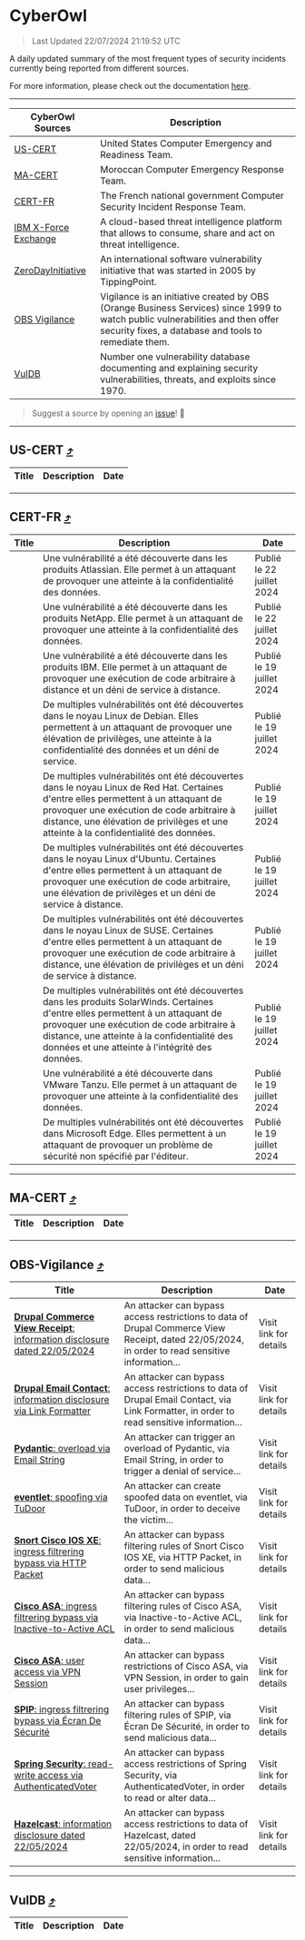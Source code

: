 
 <div id='top'></div>

# CyberOwl

 > Last Updated 22/07/2024 21:19:52 UTC
 
 A daily updated summary of the most frequent types of security incidents currently being reported from different sources.
 
 For more information, please check out the documentation [here](./docs/README.md).
 
 ---
 |CyberOwl Sources|Description|
 |---|---|
 |[US-CERT](#us-cert-arrow_heading_up)|United States Computer Emergency and Readiness Team.|
 |[MA-CERT](#ma-cert-arrow_heading_up)|Moroccan Computer Emergency Response Team.|
 |[CERT-FR](#cert-fr-arrow_heading_up)|The French national government Computer Security Incident Response Team.|
 |[IBM X-Force Exchange](#ibmcloud-arrow_heading_up)|A cloud-based threat intelligence platform that allows to consume, share and act on threat intelligence.|
 |[ZeroDayInitiative](#zerodayinitiative-arrow_heading_up)|An international software vulnerability initiative that was started in 2005 by TippingPoint.|
 |[OBS Vigilance](#obs-vigilance-arrow_heading_up)|Vigilance is an initiative created by OBS (Orange Business Services) since 1999 to watch public vulnerabilities and then offer security fixes, a database and tools to remediate them.|
 |[VulDB](#vuldb-arrow_heading_up)|Number one vulnerability database documenting and explaining security vulnerabilities, threats, and exploits since 1970.|
 
 > Suggest a source by opening an [issue](https://github.com/karimhabush/cyberowl/issues)! :raised_hands:
 ---

## US-CERT [:arrow_heading_up:](#cyberowl)

 |Title|Description|Date|
 |---|---|---|
 
 ---

## CERT-FR [:arrow_heading_up:](#cyberowl)

 |Title|Description|Date|
 |---|---|---|
 |[](https://www.cert.ssi.gouv.fr/avis/CERTFR-2024-AVI-0616/)|Une vulnérabilité a été découverte dans les produits Atlassian. Elle permet à un attaquant de provoquer une atteinte à la confidentialité des données.|Publié le 22 juillet 2024|
 |[](https://www.cert.ssi.gouv.fr/avis/CERTFR-2024-AVI-0615/)|Une vulnérabilité a été découverte dans les produits NetApp. Elle permet à un attaquant de provoquer une atteinte à la confidentialité des données.|Publié le 22 juillet 2024|
 |[](https://www.cert.ssi.gouv.fr/avis/CERTFR-2024-AVI-0614/)|Une vulnérabilité a été découverte dans les produits IBM. Elle permet à un attaquant de provoquer une exécution de code arbitraire à distance et un déni de service à distance.|Publié le 19 juillet 2024|
 |[](https://www.cert.ssi.gouv.fr/avis/CERTFR-2024-AVI-0613/)|De multiples vulnérabilités ont été découvertes dans le noyau Linux de Debian. Elles permettent à un attaquant de provoquer une élévation de privilèges, une atteinte à la confidentialité des données et un déni de service.|Publié le 19 juillet 2024|
 |[](https://www.cert.ssi.gouv.fr/avis/CERTFR-2024-AVI-0612/)|De multiples vulnérabilités ont été découvertes dans le noyau Linux de Red Hat. Certaines d'entre elles permettent à un attaquant de provoquer une exécution de code arbitraire à distance, une élévation de privilèges et une atteinte à la confidentialité des données.|Publié le 19 juillet 2024|
 |[](https://www.cert.ssi.gouv.fr/avis/CERTFR-2024-AVI-0611/)|De multiples vulnérabilités ont été découvertes dans le noyau Linux d'Ubuntu. Certaines d'entre elles permettent à un attaquant de provoquer une exécution de code arbitraire, une élévation de privilèges et un déni de service à distance.|Publié le 19 juillet 2024|
 |[](https://www.cert.ssi.gouv.fr/avis/CERTFR-2024-AVI-0610/)|De multiples vulnérabilités ont été découvertes dans le noyau Linux de SUSE. Certaines d'entre elles permettent à un attaquant de provoquer une exécution de code arbitraire à distance, une élévation de privilèges et un déni de service à distance.|Publié le 19 juillet 2024|
 |[](https://www.cert.ssi.gouv.fr/avis/CERTFR-2024-AVI-0609/)|De multiples vulnérabilités ont été découvertes dans les produits SolarWinds. Certaines d'entre elles permettent à un attaquant de provoquer une exécution de code arbitraire à distance, une atteinte à la confidentialité des données et une atteinte à l'intégrité des données.|Publié le 19 juillet 2024|
 |[](https://www.cert.ssi.gouv.fr/avis/CERTFR-2024-AVI-0608/)|Une vulnérabilité a été découverte dans VMware Tanzu. Elle permet à un attaquant de provoquer une atteinte à la confidentialité des données.|Publié le 19 juillet 2024|
 |[](https://www.cert.ssi.gouv.fr/avis/CERTFR-2024-AVI-0607/)|De multiples vulnérabilités ont été découvertes dans Microsoft Edge. Elles permettent à un attaquant de provoquer un problème de sécurité non spécifié par l'éditeur.|Publié le 19 juillet 2024|
 
 ---

## MA-CERT [:arrow_heading_up:](#cyberowl)

 |Title|Description|Date|
 |---|---|---|
 
 ---

## OBS-Vigilance [:arrow_heading_up:](#cyberowl)

 |Title|Description|Date|
 |---|---|---|
 |[<a href="https://vigilance.fr/vulnerability/Drupal-Commerce-View-Receipt-information-disclosure-dated-22-05-2024-44374" class="noirorange"><b>Drupal Commerce View Receipt</b>: information disclosure dated 22/05/2024</a>](https://vigilance.fr/vulnerability/Drupal-Commerce-View-Receipt-information-disclosure-dated-22-05-2024-44374)|An attacker can bypass access restrictions to data of Drupal Commerce View Receipt, dated 22/05/2024, in order to read sensitive information...|Visit link for details|
 |[<a href="https://vigilance.fr/vulnerability/Drupal-Email-Contact-information-disclosure-via-Link-Formatter-44373" class="noirorange"><b>Drupal Email Contact</b>: information disclosure via Link Formatter</a>](https://vigilance.fr/vulnerability/Drupal-Email-Contact-information-disclosure-via-Link-Formatter-44373)|An attacker can bypass access restrictions to data of Drupal Email Contact, via Link Formatter, in order to read sensitive information...|Visit link for details|
 |[<a href="https://vigilance.fr/vulnerability/Pydantic-overload-via-Email-String-44372" class="noirorange"><b>Pydantic</b>: overload via Email String</a>](https://vigilance.fr/vulnerability/Pydantic-overload-via-Email-String-44372)|An attacker can trigger an overload of Pydantic, via Email String, in order to trigger a denial of service...|Visit link for details|
 |[<a href="https://vigilance.fr/vulnerability/eventlet-spoofing-via-TuDoor-44371" class="noirorange"><b>eventlet</b>: spoofing via TuDoor</a>](https://vigilance.fr/vulnerability/eventlet-spoofing-via-TuDoor-44371)|An attacker can create spoofed data on eventlet, via TuDoor, in order to deceive the victim...|Visit link for details|
 |[<a href="https://vigilance.fr/vulnerability/Snort-Cisco-IOS-XE-ingress-filtrering-bypass-via-HTTP-Packet-44370" class="noirorange"><b>Snort  Cisco IOS XE</b>: ingress filtrering bypass via HTTP Packet</a>](https://vigilance.fr/vulnerability/Snort-Cisco-IOS-XE-ingress-filtrering-bypass-via-HTTP-Packet-44370)|An attacker can bypass filtering rules of Snort  Cisco IOS XE, via HTTP Packet, in order to send malicious data...|Visit link for details|
 |[<a href="https://vigilance.fr/vulnerability/Cisco-ASA-ingress-filtrering-bypass-via-Inactive-to-Active-ACL-44369" class="noirorange"><b>Cisco ASA</b>: ingress filtrering bypass via Inactive-to-Active ACL</a>](https://vigilance.fr/vulnerability/Cisco-ASA-ingress-filtrering-bypass-via-Inactive-to-Active-ACL-44369)|An attacker can bypass filtering rules of Cisco ASA, via Inactive-to-Active ACL, in order to send malicious data...|Visit link for details|
 |[<a href="https://vigilance.fr/vulnerability/Cisco-ASA-user-access-via-VPN-Session-44368" class="noirorange"><b>Cisco ASA</b>: user access via VPN Session</a>](https://vigilance.fr/vulnerability/Cisco-ASA-user-access-via-VPN-Session-44368)|An attacker can bypass restrictions of Cisco ASA, via VPN Session, in order to gain user privileges...|Visit link for details|
 |[<a href="https://vigilance.fr/vulnerability/SPIP-ingress-filtrering-bypass-via-Ecran-De-Securite-44365" class="noirorange"><b>SPIP</b>: ingress filtrering bypass via Écran De Sécurité</a>](https://vigilance.fr/vulnerability/SPIP-ingress-filtrering-bypass-via-Ecran-De-Securite-44365)|An attacker can bypass filtering rules of SPIP, via Écran De Sécurité, in order to send malicious data...|Visit link for details|
 |[<a href="https://vigilance.fr/vulnerability/Spring-Security-read-write-access-via-AuthenticatedVoter-44364" class="noirorange"><b>Spring Security</b>: read-write access via AuthenticatedVoter</a>](https://vigilance.fr/vulnerability/Spring-Security-read-write-access-via-AuthenticatedVoter-44364)|An attacker can bypass access restrictions of Spring Security, via AuthenticatedVoter, in order to read or alter data...|Visit link for details|
 |[<a href="https://vigilance.fr/vulnerability/Hazelcast-information-disclosure-dated-22-05-2024-44363" class="noirorange"><b>Hazelcast</b>: information disclosure dated 22/05/2024</a>](https://vigilance.fr/vulnerability/Hazelcast-information-disclosure-dated-22-05-2024-44363)|An attacker can bypass access restrictions to data of Hazelcast, dated 22/05/2024, in order to read sensitive information...|Visit link for details|
 
 ---

## VulDB [:arrow_heading_up:](#cyberowl)

 |Title|Description|Date|
 |---|---|---|
 